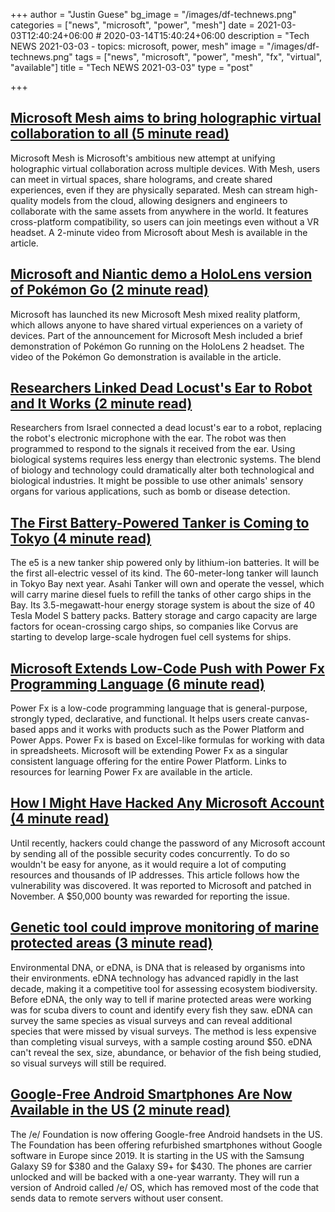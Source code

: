 +++
author = "Justin Guese"
bg_image = "/images/df-technews.png"
categories = ["news", "microsoft", "power", "mesh"]
date = 2021-03-03T12:40:24+06:00 # 2020-03-14T15:40:24+06:00
description = "Tech NEWS 2021-03-03 - topics: microsoft, power, mesh"
image = "/images/df-technews.png"
tags = ["news", "microsoft", "power", "mesh", "fx", "virtual", "available"]
title = "Tech NEWS 2021-03-03"
type = "post"

+++

## [Microsoft Mesh aims to bring holographic virtual collaboration to all (5 minute read)](https://www.engadget.com/microsoft-mesh-holograms-hololens-ar-vr-164001796.html)

Microsoft Mesh is Microsoft's ambitious new attempt at unifying holographic virtual collaboration across multiple devices. With Mesh, users can meet in virtual spaces, share holograms, and create shared experiences, even if they are physically separated. Mesh can stream high-quality models from the cloud, allowing designers and engineers to collaborate with the same assets from anywhere in the world. It features cross-platform compatibility, so users can join meetings even without a VR headset. A 2-minute video from Microsoft about Mesh is available in the article.

## [Microsoft and Niantic demo a HoloLens version of Pokémon Go (2 minute read)](https://www.theverge.com/2021/3/2/22309466/pokemon-go-hololens-prototype-microsoft-ignite-niantic)

Microsoft has launched its new Microsoft Mesh mixed reality platform, which allows anyone to have shared virtual experiences on a variety of devices. Part of the announcement for Microsoft Mesh included a brief demonstration of Pokémon Go running on the HoloLens 2 headset. The video of the Pokémon Go demonstration is available in the article.

## [Researchers Linked Dead Locust's Ear to Robot and It Works (2 minute read)](https://interestingengineering.com/researchers-linked-dead-locusts-ear-to-robot-and-it-works)

Researchers from Israel connected a dead locust's ear to a robot, replacing the robot's electronic microphone with the ear. The robot was then programmed to respond to the signals it received from the ear. Using biological systems requires less energy than electronic systems. The blend of biology and technology could dramatically alter both technological and biological industries. It might be possible to use other animals' sensory organs for various applications, such as bomb or disease detection.

## [The First Battery-Powered Tanker is Coming to Tokyo (4 minute read)](https://spectrum.ieee.org/energywise/energy/batteries-storage/first-battery-powered-tanker-coming-to-tokyo)

The e5 is a new tanker ship powered only by lithium-ion batteries. It will be the first all-electric vessel of its kind. The 60-meter-long tanker will launch in Tokyo Bay next year. Asahi Tanker will own and operate the vessel, which will carry marine diesel fuels to refill the tanks of other cargo ships in the Bay. Its 3.5-megawatt-hour energy storage system is about the size of 40 Tesla Model S battery packs. Battery storage and cargo capacity are large factors for ocean-crossing cargo ships, so companies like Corvus are starting to develop large-scale hydrogen fuel cell systems for ships.

## [Microsoft Extends Low-Code Push with Power Fx Programming Language (6 minute read)](https://visualstudiomagazine.com/articles/2021/03/02/power-fx.aspx)

Power Fx is a low-code programming language that is general-purpose, strongly typed, declarative, and functional. It helps users create canvas-based apps and it works with products such as the Power Platform and Power Apps. Power Fx is based on Excel-like formulas for working with data in spreadsheets. Microsoft will be extending Power Fx as a singular consistent language offering for the entire Power Platform. Links to resources for learning Power Fx are available in the article.

## [How I Might Have Hacked Any Microsoft Account (4 minute read)](https://thezerohack.com/how-i-might-have-hacked-any-microsoft-account)

Until recently, hackers could change the password of any Microsoft account by sending all of the possible security codes concurrently. To do so wouldn't be easy for anyone, as it would require a lot of computing resources and thousands of IP addresses. This article follows how the vulnerability was discovered. It was reported to Microsoft and patched in November. A $50,000 bounty was rewarded for reporting the issue.

## [Genetic tool could improve monitoring of marine protected areas (3 minute read)](https://phys.org/news/2021-02-genetic-tool-marine-areas.html)

Environmental DNA, or eDNA, is DNA that is released by organisms into their environments. eDNA technology has advanced rapidly in the last decade, making it a competitive tool for assessing ecosystem biodiversity. Before eDNA, the only way to tell if marine protected areas were working was for scuba divers to count and identify every fish they saw. eDNA can survey the same species as visual surveys and can reveal additional species that were missed by visual surveys. The method is less expensive than completing visual surveys, with a sample costing around $50. eDNA can't reveal the sex, size, abundance, or behavior of the fish being studied, so visual surveys will still be required.

## [Google-Free Android Smartphones Are Now Available in the US (2 minute read)](https://www.pcmag.com/news/google-free-android-smartphones-are-now-available-in-the-us)

The /e/ Foundation is now offering Google-free Android handsets in the US. The Foundation has been offering refurbished smartphones without Google software in Europe since 2019. It is starting in the US with the Samsung Galaxy S9 for $380 and the Galaxy S9+ for $430. The phones are carrier unlocked and will be backed with a one-year warranty. They will run a version of Android called /e/ OS, which has removed most of the code that sends data to remote servers without user consent.

